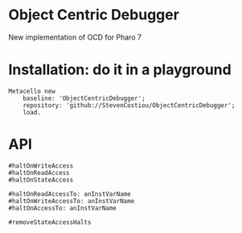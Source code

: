 # Object Centric Debugger
New implementation of OCD for Pharo 7

# Installation: do it in a playground
```Smalltalk
Metacello new
    baseline: 'ObjectCentricDebugger';
    repository: 'github://StevenCostiou/ObjectCentricDebugger';
    load.
 ```
 
 # API
```Smalltalk
#haltOnWriteAccess
#haltOnReadAccess
#haltOnStateAccess

#haltOnReadAccessTo: anInstVarName
#haltOnWriteAccessTo: anInstVarName
#haltOnAccessTo: anInstVarName

#removeStateAccessHalts
```
    
   
